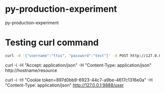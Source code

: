 # py-production-experiment
py-production-experiment

# Testing curl command
```bash
curl -d '{"username":"ttus", "password":"test"}' -X POST http://127.0.0.1:9888/login
```

curl -i -H "Accept: application/json" -H "Content-Type: application/json" http://hostname/resource

curl -i -H "Cookie  token=897d0bb9-6923-44c7-a9be-4617c1316e0a" -H "Content-Type: application/json" http://127.0.0.1:9888/user